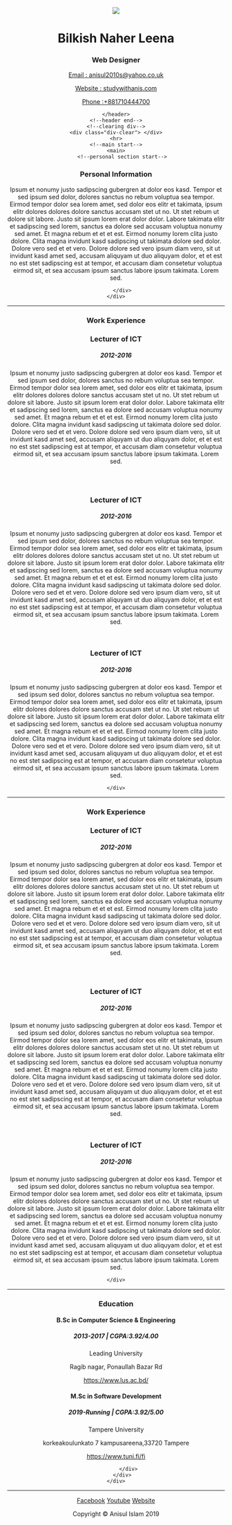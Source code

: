 
<!DOCTYPE html>
<html lang="en">
<head>
    <meta charset="UTF-8">
    <meta name="viewport" content="width=device-width, initial-scale=1.0">
    <title>Document</title>
    <link rel="stylesheet" href="cv.css">
</head>
<body>
  <!--container start-->
  <div class="container">
    <!--header start-->
    <header>
        <img class="profile-image" src="images/Leena.jpg">    
        <div class="header-bio">
         <h1>Bilkish Naher Leena </h1>
         <h3> Web Designer</h3>
        </div>
        <div class="header-contact">
         <p>
            <a href="mailto:anisul2010s@yahoo.co.uk">Email : anisul2010s@yahoo.co.uk </a>
         </p>
         <p>
            <a href="https://studywithanis.com">Website : studywithanis.com </a>
         </p>
         <p>
            <a href="tel:+881710444700">Phone :+881710444700 </a>
         </p>
        </div>

    </header>
    <!--header end-->
    <!--clearing div-->
    <div class="div-clear"> </div>
    <hr>
    <!--main start-->
    <main>
        <!--personal section start-->
  <section id="personal section"> 
    <div class="content">
        <div class="left-div"> 
            <h3>Personal Information</h3>
        </div>
        <div class="right-div">
            <p> Ipsum et nonumy justo sadipscing gubergren at dolor eos kasd. Tempor et sed ipsum sed dolor, dolores sanctus no rebum voluptua sea tempor. Eirmod tempor dolor sea lorem amet, sed dolor eos elitr et takimata, ipsum elitr dolores dolores dolore sanctus accusam stet ut no. Ut stet rebum ut dolore sit labore. Justo sit ipsum lorem erat dolor dolor. Labore takimata elitr et sadipscing sed lorem, sanctus ea dolore sed accusam voluptua nonumy sed amet. Et magna rebum et et et est. Eirmod nonumy lorem clita justo dolore. Clita magna invidunt kasd sadipscing ut takimata dolore sed dolor. Dolore vero sed et et vero. Dolore dolore sed vero ipsum diam vero, sit ut invidunt kasd amet sed, accusam aliquyam ut duo aliquyam dolor, et et est no est stet sadipscing est at tempor, et accusam diam consetetur voluptua eirmod sit, et sea accusam ipsum sanctus labore ipsum takimata. Lorem sed.</p>

        </div>
    </div>
  </section>
  <!--personal section end-->
  <!--clearing div-->
  <div class="div-clear"> </div>
  <hr class="common-hr">
 <!--work experience section start-->
 <section id="work section"> 
    <div class="content">
        <div class="left-div"> 
            <h3>Work Experience</h3>
        </div>
        <div class="right-div">
            <h3> Lecturer of ICT</h3>
            <h5>2012-2016</h5>
           <p> Ipsum et nonumy justo sadipscing gubergren at dolor eos kasd. Tempor et sed ipsum sed dolor, dolores sanctus no rebum voluptua sea tempor. Eirmod tempor dolor sea lorem amet, sed dolor eos elitr et takimata, ipsum elitr dolores dolores dolore sanctus accusam stet ut no. Ut stet rebum ut dolore sit labore. Justo sit ipsum lorem erat dolor dolor. Labore takimata elitr et sadipscing sed lorem, sanctus ea dolore sed accusam voluptua nonumy sed amet. Et magna rebum et et et est. Eirmod nonumy lorem clita justo dolore. Clita magna invidunt kasd sadipscing ut takimata dolore sed dolor. Dolore vero sed et et vero. Dolore dolore sed vero ipsum diam vero, sit ut invidunt kasd amet sed, accusam aliquyam ut duo aliquyam dolor, et et est no est stet sadipscing est at tempor, et accusam diam consetetur voluptua eirmod sit, et sea accusam ipsum sanctus labore ipsum takimata. Lorem sed.</p> 
         <br> <br>
           <h3> Lecturer of ICT</h3>
           <h5>2012-2016</h5>
          <p> Ipsum et nonumy justo sadipscing gubergren at dolor eos kasd. Tempor et sed ipsum sed dolor, dolores sanctus no rebum voluptua sea tempor. Eirmod tempor dolor sea lorem amet, sed dolor eos elitr et takimata, ipsum elitr dolores dolores dolore sanctus accusam stet ut no. Ut stet rebum ut dolore sit labore. Justo sit ipsum lorem erat dolor dolor. Labore takimata elitr et sadipscing sed lorem, sanctus ea dolore sed accusam voluptua nonumy sed amet. Et magna rebum et et et est. Eirmod nonumy lorem clita justo dolore. Clita magna invidunt kasd sadipscing ut takimata dolore sed dolor. Dolore vero sed et et vero. Dolore dolore sed vero ipsum diam vero, sit ut invidunt kasd amet sed, accusam aliquyam ut duo aliquyam dolor, et et est no est stet sadipscing est at tempor, et accusam diam consetetur voluptua eirmod sit, et sea accusam ipsum sanctus labore ipsum takimata. Lorem sed.</p
           <br> <br>
            <h3>Lecturer of ICT</h3>
            <h5>2012-2016</h5>
           <p> Ipsum et nonumy justo sadipscing gubergren at dolor eos kasd. Tempor et sed ipsum sed dolor, dolores sanctus no rebum voluptua sea tempor. Eirmod tempor dolor sea lorem amet, sed dolor eos elitr et takimata, ipsum elitr dolores dolores dolore sanctus accusam stet ut no. Ut stet rebum ut dolore sit labore. Justo sit ipsum lorem erat dolor dolor. Labore takimata elitr et sadipscing sed lorem, sanctus ea dolore sed accusam voluptua nonumy sed amet. Et magna rebum et et et est. Eirmod nonumy lorem clita justo dolore. Clita magna invidunt kasd sadipscing ut takimata dolore sed dolor. Dolore vero sed et et vero. Dolore dolore sed vero ipsum diam vero, sit ut invidunt kasd amet sed, accusam aliquyam ut duo aliquyam dolor, et et est no est stet sadipscing est at tempor, et accusam diam consetetur voluptua eirmod sit, et sea accusam ipsum sanctus labore ipsum takimata. Lorem sed.</p>  
        </div>
        
    </div>
  </section>
  <!--work experience section end-->
    <!--clearing div-->
  <div class="div-clear"> </div>
  <hr class="common-hr">
       <!--key skills section start-->
 <section id="work section"> 
    <div class="content">
        <div class="left-div"> 
            <h3>Work Experience</h3>
        </div>
        <div class="right-div">
            <h3> Lecturer of ICT</h3>
            <h5>2012-2016</h5>
           <p> Ipsum et nonumy justo sadipscing gubergren at dolor eos kasd. Tempor et sed ipsum sed dolor, dolores sanctus no rebum voluptua sea tempor. Eirmod tempor dolor sea lorem amet, sed dolor eos elitr et takimata, ipsum elitr dolores dolores dolore sanctus accusam stet ut no. Ut stet rebum ut dolore sit labore. Justo sit ipsum lorem erat dolor dolor. Labore takimata elitr et sadipscing sed lorem, sanctus ea dolore sed accusam voluptua nonumy sed amet. Et magna rebum et et et est. Eirmod nonumy lorem clita justo dolore. Clita magna invidunt kasd sadipscing ut takimata dolore sed dolor. Dolore vero sed et et vero. Dolore dolore sed vero ipsum diam vero, sit ut invidunt kasd amet sed, accusam aliquyam ut duo aliquyam dolor, et et est no est stet sadipscing est at tempor, et accusam diam consetetur voluptua eirmod sit, et sea accusam ipsum sanctus labore ipsum takimata. Lorem sed.</p> 
         <br> <br>
           <h3> Lecturer of ICT</h3>
           <h5>2012-2016</h5>
          <p> Ipsum et nonumy justo sadipscing gubergren at dolor eos kasd. Tempor et sed ipsum sed dolor, dolores sanctus no rebum voluptua sea tempor. Eirmod tempor dolor sea lorem amet, sed dolor eos elitr et takimata, ipsum elitr dolores dolores dolore sanctus accusam stet ut no. Ut stet rebum ut dolore sit labore. Justo sit ipsum lorem erat dolor dolor. Labore takimata elitr et sadipscing sed lorem, sanctus ea dolore sed accusam voluptua nonumy sed amet. Et magna rebum et et et est. Eirmod nonumy lorem clita justo dolore. Clita magna invidunt kasd sadipscing ut takimata dolore sed dolor. Dolore vero sed et et vero. Dolore dolore sed vero ipsum diam vero, sit ut invidunt kasd amet sed, accusam aliquyam ut duo aliquyam dolor, et et est no est stet sadipscing est at tempor, et accusam diam consetetur voluptua eirmod sit, et sea accusam ipsum sanctus labore ipsum takimata. Lorem sed.</p
           <br> <br>
            <h3>Lecturer of ICT</h3>
            <h5>2012-2016</h5>
           <p> Ipsum et nonumy justo sadipscing gubergren at dolor eos kasd. Tempor et sed ipsum sed dolor, dolores sanctus no rebum voluptua sea tempor. Eirmod tempor dolor sea lorem amet, sed dolor eos elitr et takimata, ipsum elitr dolores dolores dolore sanctus accusam stet ut no. Ut stet rebum ut dolore sit labore. Justo sit ipsum lorem erat dolor dolor. Labore takimata elitr et sadipscing sed lorem, sanctus ea dolore sed accusam voluptua nonumy sed amet. Et magna rebum et et et est. Eirmod nonumy lorem clita justo dolore. Clita magna invidunt kasd sadipscing ut takimata dolore sed dolor. Dolore vero sed et et vero. Dolore dolore sed vero ipsum diam vero, sit ut invidunt kasd amet sed, accusam aliquyam ut duo aliquyam dolor, et et est no est stet sadipscing est at tempor, et accusam diam consetetur voluptua eirmod sit, et sea accusam ipsum sanctus labore ipsum takimata. Lorem sed.</p>  
        </div>
        
    </div>
  </section>
  <!--key skills section end-->
    <!--clearing div-->
  <div class="div-clear"> </div>
  <hr class="common-hr">
  <!--education section start-->
  <section id="personal section"> 
    <div class="content">
        <div class="left-div"> 
            <h3>Education</h3>
        </div>
        <div class="right-div">
            <div class="edu-template-left">
<h4> B.Sc in Computer Science & Engineering</h4>
<h5> 2013-2017 | CGPA:3.92/4.00</h5>
<p> Leading University</p>
<p>  Ragib nagar, Ponaullah Bazar Rd</p>
<p> <a href="https://www.lus.ac.bd/">https://www.lus.ac.bd/</a> </p>
            </div>
            <div class="edu-template-right"> 
                <h4> M.Sc in Software Development</h4>
                <h5> 2019-Running | CGPA:3.92/5.00</h5>
                <p> Tampere University</p>
                <p>  korkeakoulunkato 7 kampusareena,33720 Tampere</p>
                <p> <a href="https://www.tuni.fi/fi">https://www.tuni.fi/fi</a> </p>               

            </div>
        </div>
    </div>
  </section>
  <!--education section end-->
    </main>
    <!--main end-->
    <!--clearing div-->
  <div class="div-clear"> </div>
  <hr class="common-hr">
    <!--footer start-->
    <footer class="bottom-container">
  <a href="#">Facebook</a>
  <a href="#">Youtube</a>
  <a href="#">Website</a>
  <p>Copyright &copy; Anisul Islam 2019</p>
    </footer>
    <!--footer end-->
  </div>
   <!--container end-->
</body>
</html>
